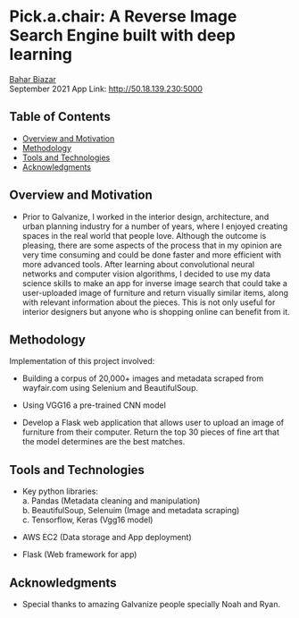 # Pick.a.chair: A Reverse Image Search Engine built with deep learning
[Bahar Biazar](https://www.linkedin.com/in/bahar-biazar/)  
September 2021
App Link: http://50.18.139.230:5000

## Table of Contents
* [Overview and Motivation](#overview-and-motivation)
* [Methodology](#methodology)
* [Tools and Technologies](#tools-and-technologies)
* [Acknowledgments](#acknowledgments)

## Overview and Motivation
- Prior to Galvanize, I worked in the interior design, architecture, and urban planning industry for a number of years, where I enjoyed creating spaces in the real world that people love. Although the outcome is pleasing, there are some aspects of the process that in my opinion are very time consuming and could be done faster and more efficient with more advanced tools. After learning about convolutional neural networks and computer vision algorithms, I decided to use my data science skills to make an app for inverse image search that could take a user-uploaded image of furniture and return visually similar items, along with relevant information about the pieces. This is not only useful for interior designers but anyone who is shopping online can benefit from it.
[](http://www.nadjavilenne.com/wordpress/wp-content/uploads/2012/09/chaises_decoupees_opma.jpg)
## Methodology 
Implementation of this project involved: 

- Building a corpus of 20,000+ images and metadata scraped from wayfair.com using Selenium and BeautifulSoup.

- Using VGG16 a pre-trained CNN model 

- Develop a Flask web application that allows user to upload an image of furniture from their computer. Return the top 30 pieces of fine art that the model determines are the best matches.

## Tools and Technologies
- Key python libraries:  
      a. Pandas (Metadata cleaning and manipulation)  
      b. BeautifulSoup, Selenuim (Image and metadata scraping)  
      c. Tensorflow, Keras (Vgg16 model)

- AWS EC2 (Data storage and App deployment)

- Flask (Web framework for app)

## Acknowledgments
- Special thanks to amazing Galvanize people specially Noah and Ryan.



